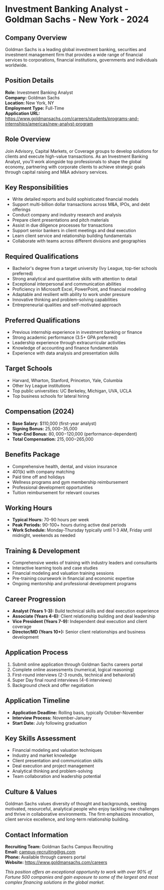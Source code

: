 # Investment Banking Analyst - Goldman Sachs - New York - 2024

## Company Overview
Goldman Sachs is a leading global investment banking, securities and investment management firm that provides a wide range of financial services to corporations, financial institutions, governments and individuals worldwide.

## Position Details
**Role:** Investment Banking Analyst  
**Company:** Goldman Sachs  
**Location:** New York, NY  
**Employment Type:** Full-Time  
**Application URL:** https://www.goldmansachs.com/careers/students/programs-and-internships/americas/new-analyst-program

## Role Overview
Join Advisory, Capital Markets, or Coverage groups to develop solutions for clients and execute high-value transactions. As an Investment Banking Analyst, you'll work alongside top professionals to shape the global economy, partnering with corporate clients to achieve strategic goals through capital raising and M&A advisory services.

## Key Responsibilities
- Write detailed reports and build sophisticated financial models
- Support multi-billion dollar transactions across M&A, IPOs, and debt offerings
- Conduct company and industry research and analysis
- Prepare client presentations and pitch materials
- Assist in due diligence processes for transactions
- Support senior bankers in client meetings and deal execution
- Learn client service and relationship building fundamentals
- Collaborate with teams across different divisions and geographies

## Required Qualifications
- Bachelor's degree from a target university (Ivy League, top-tier schools preferred)
- Strong analytical and quantitative skills with attention to detail
- Exceptional interpersonal and communication abilities
- Proficiency in Microsoft Excel, PowerPoint, and financial modeling
- Adaptable and resilient with ability to work under pressure
- Innovative thinking and problem-solving capabilities
- Entrepreneurial qualities and self-motivated approach

## Preferred Qualifications
- Previous internship experience in investment banking or finance
- Strong academic performance (3.5+ GPA preferred)
- Leadership experience through extracurricular activities
- Knowledge of accounting and finance fundamentals
- Experience with data analysis and presentation skills

## Target Schools
- Harvard, Wharton, Stanford, Princeton, Yale, Columbia
- Other Ivy League institutions
- Top public universities: UC Berkeley, Michigan, UVA, UCLA
- Top business schools for lateral hiring

## Compensation (2024)
- **Base Salary:** $110,000 (first-year analyst)
- **Signing Bonus:** $25,000-$35,000
- **Year-End Bonus:** $80,000-$120,000 (performance-dependent)
- **Total Compensation:** $215,000-$265,000

## Benefits Package
- Comprehensive health, dental, and vision insurance
- 401(k) with company matching
- Paid time off and holidays
- Wellness programs and gym membership reimbursement
- Professional development opportunities
- Tuition reimbursement for relevant courses

## Working Hours
- **Typical Hours:** 70-90 hours per week
- **Peak Periods:** 90-100+ hours during active deal periods
- **Work Schedule:** Monday-Thursday typically until 1-3 AM, Friday until midnight, weekends as needed

## Training & Development
- Comprehensive weeks of training with industry leaders and consultants
- Interactive learning tools and case studies
- Financial modeling and valuation training sessions
- Pre-training coursework in financial and economic expertise
- Ongoing mentorship and professional development programs

## Career Progression
- **Analyst (Years 1-3):** Build technical skills and deal execution experience
- **Associate (Years 4-6):** Client relationship building and deal leadership
- **Vice President (Years 7-9):** Independent deal execution and client coverage
- **Director/MD (Years 10+):** Senior client relationships and business development

## Application Process
1. Submit online application through Goldman Sachs careers portal
2. Complete online assessments (numerical, logical reasoning)
3. First-round interviews (2-3 rounds, technical and behavioral)
4. Super Day final round interviews (4-6 interviews)
5. Background check and offer negotiation

## Application Timeline
- **Application Deadline:** Rolling basis, typically October-November
- **Interview Process:** November-January
- **Start Date:** July following graduation

## Key Skills Assessment
- Financial modeling and valuation techniques
- Industry and market knowledge
- Client presentation and communication skills
- Deal execution and project management
- Analytical thinking and problem-solving
- Team collaboration and leadership potential

## Culture & Values
Goldman Sachs values diversity of thought and backgrounds, seeking motivated, resourceful, analytical people who enjoy tackling new challenges and thrive in collaborative environments. The firm emphasizes innovation, client service excellence, and long-term relationship building.

## Contact Information
**Recruiting Team:** Goldman Sachs Campus Recruiting  
**Email:** campus-recruiting@gs.com  
**Phone:** Available through careers portal  
**Website:** https://www.goldmansachs.com/careers

*This position offers an exceptional opportunity to work with over 90% of Fortune 500 companies and gain exposure to some of the largest and most complex financing solutions in the global market.*